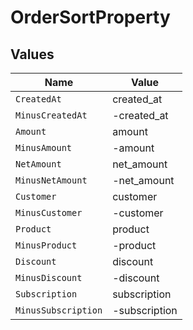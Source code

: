 # OrderSortProperty


## Values

| Name                | Value               |
| ------------------- | ------------------- |
| `CreatedAt`         | created_at          |
| `MinusCreatedAt`    | -created_at         |
| `Amount`            | amount              |
| `MinusAmount`       | -amount             |
| `NetAmount`         | net_amount          |
| `MinusNetAmount`    | -net_amount         |
| `Customer`          | customer            |
| `MinusCustomer`     | -customer           |
| `Product`           | product             |
| `MinusProduct`      | -product            |
| `Discount`          | discount            |
| `MinusDiscount`     | -discount           |
| `Subscription`      | subscription        |
| `MinusSubscription` | -subscription       |